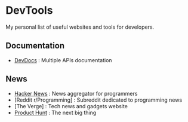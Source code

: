# DevTools

My personal list of useful websites and tools for developers.

## Documentation

* [DevDocs](http://devdocs.io) : Multiple APIs documentation

## News

* [Hacker News](https://news.ycombinator.com/) : News aggregator for programmers
* [Reddit r/Programming] : Subreddit dedicated to programming news
* [The Verge] : Tech news and gadgets website
* [Product Hunt](https://www.producthunt.com/) : The next big thing
